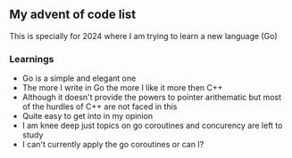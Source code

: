 ## My advent of code list
This is specially for 2024 where I am trying to learn a new language (Go)

### Learnings
- Go is a simple and elegant one
- The more I write in Go the more I like it more then C++
- Although it doesn't provide the powers to pointer arithematic but most of the hurdles of C++ are not faced in this
- Quite easy to get into in my opinion
- I am knee deep just topics on go coroutines and concurency are left to study
- I can't currently apply the go coroutines or can I?
